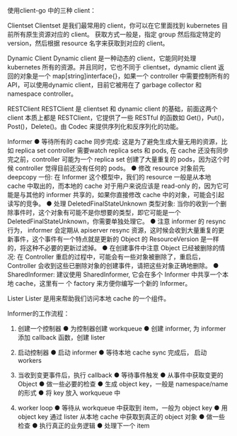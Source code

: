 使用client-go 中的三种 client：

Clientset
Clientset 是我们最常用的 client，你可以在它里面找到 kubernetes 目前所有原生资源对应的 client。 获取方式一般是，指定 group 然后指定特定的 version，然后根据 resource 名字来获取到对应的 client。

Dynamic Client
Dynamic client 是一种动态的 client，它能同时处理 kubernetes 所有的资源。并且同时，它也不同于 clientset，dynamic client 返回的对象是一个 map[string]interface{}，如果一个 controller 中需要控制所有的 API，可以使用dynamic client，目前它被用在了 garbage collector 和 namespace controller。

RESTClient
RESTClient 是 clientset 和 dynamic client 的基础，前面这两个 client 本质上都是 RESTClient，它提供了一些 RESTful 的函数如 Get()，Put()，Post()，Delete()。由 Codec 来提供序列化和反序列化的功能。

Informer
● 等待所有的 cache 同步完成: 这是为了避免生成大量无用的资源，比如 replica set controller 需要watch replica sets 和 pods, 在 cache 还没有同步完之前，controller 可能为一个 replica set 创建了大量重复的 pods，因为这个时候 controller 觉得目前还没有任何的 pods。
● 修改 resource 对象前先 deepcopy 一份: 在 Informer 这个模型中，我们的 resource 一般是从本地 cache 中取出的，而本地的 cache 对于用户来说应该是 read-only 的，因为它可能是与其他的 informer 共享的，如果你直接修改 cache 中的对象，可能会引起读写的竞争。
● 处理 DeletedFinalStateUnknown 类型对象: 当你的收到一个删除事件时，这个对象有可能不是你想要的类型，即它可能是一个 DeletedFinalStateUnknown，你需要单独处理它。
● 注意 informer 的 resync 行为， informer 会定期从 apiserver resync 资源，这时候会收到大量重复的更新事件，这个事件有一个特点就是更新的 Object 的 ResourceVersion 是一样的，将这种不必要的更新过滤掉。
● 在创建事件中注意 Object 已经被删除的情况: 在 Controller 重启的过程中，可能会有一些对象被删除了，重启后，Controller 会收到这些已删除对象的创建事件，请把这些对象正确地删除。
● SharedInformer: 建议使用 SharedInformer, 它会在多个 Informer 中共享一个本地 cache，这里有一 个 factory 来方便你编写一个新的 Informer。

Lister
Lister 是用来帮助我们访问本地 cache 的一个组件。

Informer的工作流程：
1. 创建一个控制器
● 为控制器创建 workqueue
● 创建 informer, 为 informer 添加 callback 函数，创建 lister

2. 启动控制器
● 启动 informer
● 等待本地 cache sync 完成后， 启动 workers

3. 当收到变更事件后，执行 callback 
● 等待事件触发
● 从事件中获取变更的 Object
● 做一些必要的检查
● 生成 object key，一般是 namespace/name 的形式
● 将 key 放入 workqueue 中

4. worker loop
● 等待从 workqueue 中获取到 item，一般为 object key
● 用 object key 通过 lister 从本地 cache 中获取到真正的 object 对象
● 做一些检查
● 执行真正的业务逻辑
● 处理下一个 item
